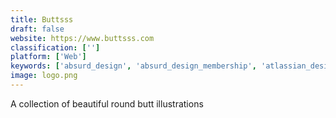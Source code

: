 ```yaml
---
title: Buttsss
draft: false 
website: https://www.buttsss.com
classification: ['']
platform: ['Web']
keywords: ['absurd_design', 'absurd_design_membership', 'atlassian_design', 'awesome_illustrations', 'control_illustrations', 'drawkit', 'fresh_folk', 'glaze', 'handsome_illustrations', 'humaaans', 'iconstore', 'illustration_gallery', 'mixkit_art', 'open_doodles', 'open_peeps', 'spirit', 'stories_illustration_kit', 'struct_illustrations', 'illlustrations']
image: logo.png
---
```

A collection of beautiful round butt illustrations